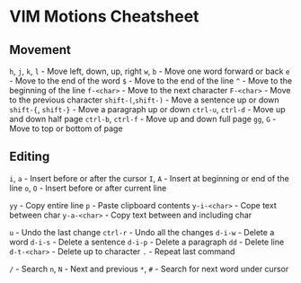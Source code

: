 # VIM Motions Cheatsheet

## Movement

```h```, ```j```, ```k```, ```l``` - Move left, down, up, right
```w```, ```b``` - Move one word forward or back
```e``` - Move to the end of the word
```$``` - Move to the end of the line
```^``` - Move to the beginning of the line
```f-<char>``` - Move to the next character
```F-<char>``` - Move to the previous character
```shift-(```,```shift-)``` - Move a sentence up or down
```shift-{```, ```shift-}``` - Move a paragraph up or down
```ctrl-u```, ```ctrl-d``` - Move up and down half page
```ctrl-b```, ```ctrl-f``` - Move up and down full page
```gg```, ```G``` - Move to top or bottom of page

## Editing

```i```, ```a``` - Insert before or after the cursor
```I```, ```A``` - Insert at beginning or end of the line
```o```, ```O``` - Insert before or after current line

```yy``` - Copy entire line
```p``` - Paste clipboard contents
```y-i-<char>``` - Cope text between char
```y-a-<char>``` - Copy text between and including char

```u``` - Undo the last change
```ctrl-r``` - Undo all the changes
```d-i-w``` - Delete a word
```d-i-s``` - Delete a sentence
```d-i-p``` - Delete a paragraph
```dd``` - Delete line
```d-t-<char>``` - Delete up to character
```.``` - Repeat last command

```/``` - Search
```n```, ```N``` - Next and previous
```*```, ```#``` - Search for next word under cursor